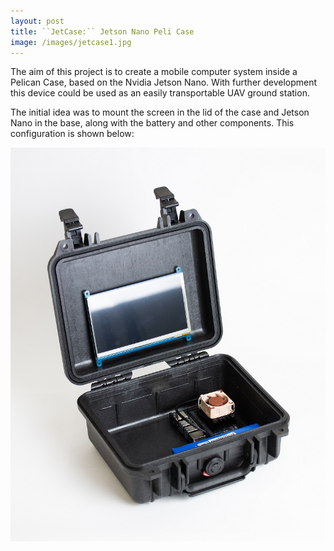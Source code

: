 ```yaml
---
layout: post
title: ``JetCase:`` Jetson Nano Peli Case
image: /images/jetcase1.jpg
---
```


The aim of this project is to create a mobile computer system inside a Pelican Case, based on the Nvidia Jetson Nano. With further development this device could be used as an easily transportable UAV ground station.

The initial idea was to mount the screen in the lid of the case and Jetson Nano in the base, along with the battery and other components. This configuration is shown below:

<img src="/images/jetcase_old2.jpg" alt="" class="inline">
